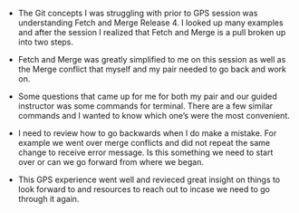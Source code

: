 * The Git concepts I was struggling with prior to GPS session was understanding Fetch and Merge Release 4. I looked up many examples and after the session I realized that Fetch and Merge is a pull broken up into two steps.

* Fetch and Merge was greatly simplified to me on this session as well as the Merge conflict that myself and my pair needed to go back and work on.

* Some questions that came up for me for both my pair and our guided instructor was some commands for terminal. There are a few similar commands and I wanted to know which one’s were the most convenient. 

* I need to review how to go backwards when I do make a mistake. For example we went over merge conflicts and did not repeat the same change to receive error message. Is this something we need to start over or can we go forward from where we began.

* This GPS experience went well and revieced great insight on things to look forward to and resources to reach out to incase we need to go through it again.